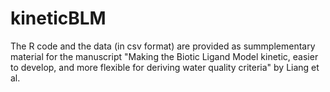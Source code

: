# kineticBLM
The R code and the data (in csv format) are provided as summplementary material for the manuscript 
"Making the Biotic Ligand Model kinetic, easier to develop, and more flexible for deriving water 
quality criteria" by Liang et al.
